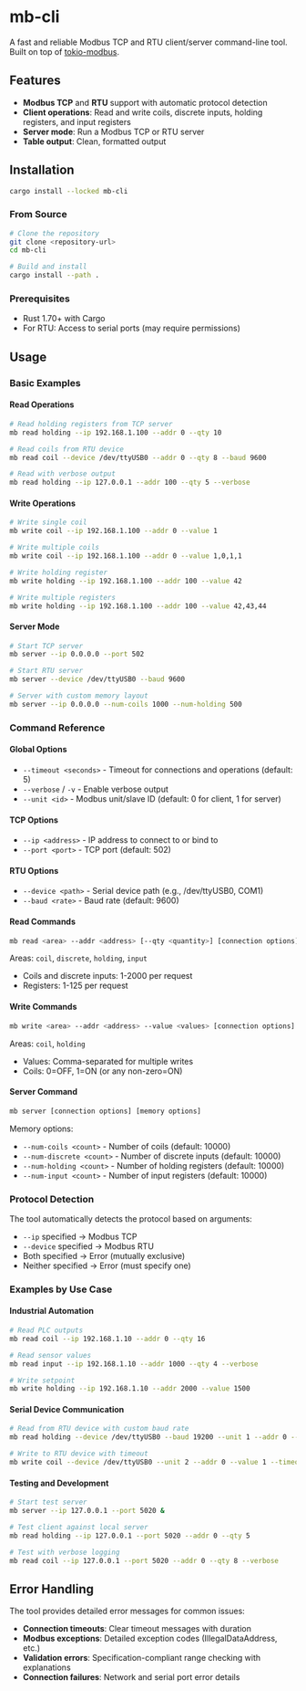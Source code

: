 # mb-cli

A fast and reliable Modbus TCP and RTU client/server command-line tool. Built on top of [tokio-modbus](https://github.com/slowtec/tokio-modbus).

## Features

- **Modbus TCP** and **RTU** support with automatic protocol detection
- **Client operations**: Read and write coils, discrete inputs, holding registers, and input registers
- **Server mode**: Run a Modbus TCP or RTU server
- **Table output**: Clean, formatted output

## Installation

```bash
cargo install --locked mb-cli
```

### From Source

```bash
# Clone the repository
git clone <repository-url>
cd mb-cli

# Build and install
cargo install --path .
```

### Prerequisites

- Rust 1.70+ with Cargo
- For RTU: Access to serial ports (may require permissions)

## Usage

### Basic Examples

#### Read Operations

```bash
# Read holding registers from TCP server
mb read holding --ip 192.168.1.100 --addr 0 --qty 10

# Read coils from RTU device
mb read coil --device /dev/ttyUSB0 --addr 0 --qty 8 --baud 9600

# Read with verbose output
mb read holding --ip 127.0.0.1 --addr 100 --qty 5 --verbose
```

#### Write Operations

```bash
# Write single coil
mb write coil --ip 192.168.1.100 --addr 0 --value 1

# Write multiple coils
mb write coil --ip 192.168.1.100 --addr 0 --value 1,0,1,1

# Write holding register
mb write holding --ip 192.168.1.100 --addr 100 --value 42

# Write multiple registers
mb write holding --ip 192.168.1.100 --addr 100 --value 42,43,44
```

#### Server Mode

```bash
# Start TCP server
mb server --ip 0.0.0.0 --port 502

# Start RTU server
mb server --device /dev/ttyUSB0 --baud 9600

# Server with custom memory layout
mb server --ip 0.0.0.0 --num-coils 1000 --num-holding 500
```

### Command Reference

#### Global Options

- `--timeout <seconds>` - Timeout for connections and operations (default: 5)
- `--verbose` / `-v` - Enable verbose output
- `--unit <id>` - Modbus unit/slave ID (default: 0 for client, 1 for server)

#### TCP Options

- `--ip <address>` - IP address to connect to or bind to
- `--port <port>` - TCP port (default: 502)

#### RTU Options  

- `--device <path>` - Serial device path (e.g., /dev/ttyUSB0, COM1)
- `--baud <rate>` - Baud rate (default: 9600)

#### Read Commands

```bash
mb read <area> --addr <address> [--qty <quantity>] [connection options]
```

Areas: `coil`, `discrete`, `holding`, `input`

- Coils and discrete inputs: 1-2000 per request
- Registers: 1-125 per request

#### Write Commands

```bash
mb write <area> --addr <address> --value <values> [connection options]
```

Areas: `coil`, `holding`

- Values: Comma-separated for multiple writes
- Coils: 0=OFF, 1=ON (or any non-zero=ON)

#### Server Command

```bash
mb server [connection options] [memory options]
```

Memory options:
- `--num-coils <count>` - Number of coils (default: 10000)
- `--num-discrete <count>` - Number of discrete inputs (default: 10000)
- `--num-holding <count>` - Number of holding registers (default: 10000)
- `--num-input <count>` - Number of input registers (default: 10000)

### Protocol Detection

The tool automatically detects the protocol based on arguments:

- `--ip` specified → Modbus TCP
- `--device` specified → Modbus RTU
- Both specified → Error (mutually exclusive)
- Neither specified → Error (must specify one)

### Examples by Use Case

#### Industrial Automation

```bash
# Read PLC outputs
mb read coil --ip 192.168.1.10 --addr 0 --qty 16

# Read sensor values  
mb read input --ip 192.168.1.10 --addr 1000 --qty 4 --verbose

# Write setpoint
mb write holding --ip 192.168.1.10 --addr 2000 --value 1500
```

#### Serial Device Communication

```bash
# Read from RTU device with custom baud rate
mb read holding --device /dev/ttyUSB0 --baud 19200 --unit 1 --addr 0 --qty 10

# Write to RTU device with timeout
mb write coil --device /dev/ttyUSB0 --unit 2 --addr 0 --value 1 --timeout 10
```

#### Testing and Development

```bash
# Start test server
mb server --ip 127.0.0.1 --port 5020 &

# Test client against local server
mb read holding --ip 127.0.0.1 --port 5020 --addr 0 --qty 5

# Test with verbose logging
mb read coil --ip 127.0.0.1 --port 5020 --addr 0 --qty 8 --verbose
```

## Error Handling

The tool provides detailed error messages for common issues:

- **Connection timeouts**: Clear timeout messages with duration
- **Modbus exceptions**: Detailed exception codes (IllegalDataAddress, etc.)
- **Validation errors**: Specification-compliant range checking with explanations
- **Connection failures**: Network and serial port error details
